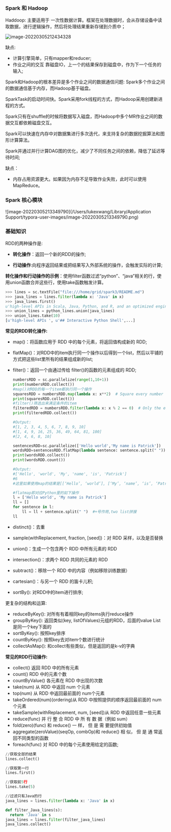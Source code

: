 ### Spark 和 Hadoop

Haddoop: 主要适用于 一次性数据计算。框架在处理数据时，会从存储设备中读取数据，进行逻辑操作，然后将处理结果重新存储到介质中；

![image-20220305212434328](https://my-typora-pictures-1252258460.cos.ap-guangzhou.myqcloud.com/img/image-20220305212434328.png)

缺点:

- 计算引擎简单，只有mapper和reducer;
- 作业之间的交互 靠磁盘IO，上一个的结果保存到磁盘中，作为下一个任务的输入;

Spark和Hadoop的根本差异是多个作业之间的数据通信问题: Spark多个作业之间的数据通信基于内存，而Hadoop基于磁盘。

SparkTask的启动时间快。Spark采用fork线程的方式，而Hadoop采用创建新进程的方式。

Spark只有在shuffle的时候将数据写入磁盘，而Hadoop中多个MR作业之间的数据交互都依赖磁盘交互。

Spark可以快速在内存中对数据集进行多次迭代，来支持复杂的数据挖掘算法和图形计算算法。

Spark并通过并行计算DAG图的优化，减少了不同任务之间的依赖，降低了延迟等待时间;

缺点：

- 内存占用资源更大。如果因为内存不足导致作业失败，此时可以使用MapReduce。

### Spark 核心模块

![image-20220305213349790](/Users/lukexwang/Library/Application Support/typora-user-images/image-20220305213349790.png)

### 基础知识

RDD的两种操作是:

- **转化操作**：返回一个新的RDD的操作;

- **行动操作**:向程序返回结果或把结果写入外部系统的操作，会触发实际的计算;

**转化操作和行动操作的示例**：使用filter函数过滤“python”、“java”相关的行，使用union函数合并这些行，使用take函数触发计算。

```python
>>> lines = sc.textFile("file:///home/grid/spark3/README.md")
>>> java_lines = lines.filter(lambda x: 'Java' in x)
>>> java_lines.first()
u'high-level APIs in Scala, Java, Python, and R, and an optimized engine that'
>>> union_lines = python_lines.union(java_lines) 
>>> union_lines.take(10)
[u'high-level APIs ', u'## Interactive Python Shell',...]
```

**常见的RDD转化操作:**

- map()：将函数应用于 RDD 中的每个元素，将返回值构成新的 RDD;

- flatMap()：对RDD中的item执行同一个操作以后得到一个list，然后以平铺的方式把这些list里所有的结果组成新的list;

- filter()：返回一个由通过传给 filter()的函数的元素组成的 RDD;

  ```python
  numbersRDD = sc.parallelize(range(1,10+1))
  print(numbersRDD.collect())
  #map()对RDD的每一个item都执行同一个操作
  squaresRDD = numbersRDD.map(lambda x: x**2)  # Square every number
  print(squaresRDD.collect())
  #filter()筛选出来满足条件的item
  filteredRDD = numbersRDD.filter(lambda x: x % 2 == 0)  # Only the evens
  print(filteredRDD.collect())
  
  #Output:
  #[1, 2, 3, 4, 5, 6, 7, 8, 9, 10]
  #[1, 4, 9, 16, 25, 36, 49, 64, 81, 100]
  #[2, 4, 6, 8, 10]
  
  sentencesRDD=sc.parallelize(['Hello world','My name is Patrick'])
  wordsRDD=sentencesRDD.flatMap(lambda sentence: sentence.split(" "))
  print(wordsRDD.collect())
  print(wordsRDD.count())
  
  #Output:
  #['Hello', 'world', 'My', 'name', 'is', 'Patrick']
  #6
  #这里如果使用map的结果是[[‘Hello’, ‘world’], [‘My’, ‘name’, ‘is’, ‘Patrick’]]
  ```

  ```python
  #flatmap即对应Python里的如下操作
  l = ['Hello world', 'My name is Patrick']
  ll = []
  for sentence in l:
      ll = ll + sentence.split(" ")  #+号作用,two list拼接
  ll
  ```

- distinct()：去重

- sample(withReplacement, fraction, [seed])：对 RDD 采样，以及是否替换

- union()：生成一个包含两个 RDD 中所有元素的 RDD

- intersection()：求两个 RDD 共同的元素的 RDD

- subtract()：移除一个 RDD 中的内容（例如移除训练数据）

- cartesian()：与另一个 RDD 的笛卡儿积;

- sortBy(): 对RDD中的item进行排序;

更复杂的结构和运算:

- reduceByKey(): 对所有有着相同key的items执行reduce操作
- groupByKey(): 返回类似(key, listOfValues)元组的RDD，后面的value List 是同一个key下面的
- sortByKey(): 按照key排序
- countByKey(): 按照key去对item个数进行统计
- collectAsMap(): 和collect有些类似，但是返回的是k-v的字典

**常见的RDD行动操作:**

- collect() 返回 RDD 中的所有元素
- count() RDD 中的元素个数
- countByValue() 各元素在 RDD 中出现的次数
- take(num) 从 RDD 中返回 num 个元素
- top(num) 从 RDD 中返回最前面的 num个元素
- takeOrdered(num)(ordering)从 RDD 中按照提供的顺序返回最前面的 num 个元素
- takeSample(withReplacement, num, [seed])从 RDD 中返回任意一些元素
- reduce(func) 并 行 整 合 RDD 中 所 有 数 据（例如 sum）
- fold(zero)(func) 和 reduce() 一 样， 但 是 需 要提供初始值
- aggregate(zeroValue)(seqOp, combOp)和 reduce() 相 似， 但 是 通 常返回不同类型的函数
- foreach(func) 对 RDD 中的每个元素使用给定的函数;

```python
//获取全部的结果
lines.collect()

//获取第一行
lines.first()

//获取前5行
lines.take(5)

//过滤只有Java的行
java_lines = lines.filter(lambda x: 'Java' in x)

def filter_Java_lines(s):
  return 'Java' in s
java_lines = lines.filter(filter_java_lines)
java_lines.collect()
```

